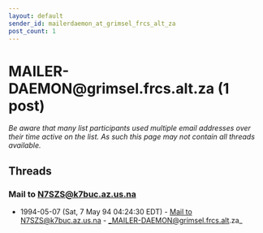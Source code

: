 ```yaml
---
layout: default
sender_id: mailerdaemon_at_grimsel_frcs_alt_za
post_count: 1
---
```


# MAILER-DAEMON<span>@</span>grimsel.frcs.alt.za (1 post)

_Be aware that many list participants used multiple email addresses over their time active on the list. As such this page may not contain all threads available._

## Threads

### Mail to N7SZS@k7buc.az.us.na
+ 1994-05-07 (Sat, 7 May 94 04:24:30 EDT) - [Mail to N7SZS@k7buc.az.us.na](/archive/1994/05/9544555b8c94b014799a1fec270ee8475799d487dfab02756f7a56014aed6fa8) - _MAILER-DAEMON@grimsel.frcs.alt.za_

